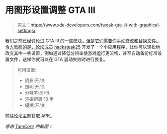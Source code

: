 # 用图形设置调整 GTA III

> 原文：<https://www.xda-developers.com/tweak-gta-iii-with-graphical-settings/>

我们之前已经讨论过 GTA III 的一些[模块，但是它们需要你手动修改和替换文件。令人欣慰的是，论坛成员](http://www.xda-developers.com/android/gta-iii-android-mods-and-tutorials/ "GTA III Android Mods And Tutorials") [hacksteak25](http://forum.xda-developers.com/member.php?u=4023325) 开发了一个小应用程序，让你可以轻松地改变其中一些设置，例如通过降低分辨率使游戏运行更流畅，甚至自动备份标准设置文件，这样你就可以在 GTA 启动失败时进行恢复。

> 可用设置:
> 
> *   阴影:开/关
> *   照明:开/关
> *   分辨率:高/低
> *   渲染距离:18 步
> *   模糊:开/关

前往[论坛主题](http://forum.xda-developers.com/showthread.php?t=1417810)获取 APK。

*感谢 [TamCore](http://forum.xda-developers.com/member.php?u=2728547) 的截图！*